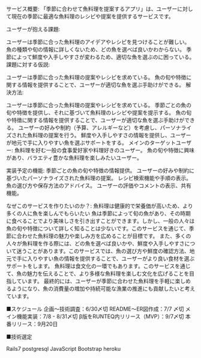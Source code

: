 サービス概要:
「季節に合わせて魚料理を提案するアプリ」は、ユーザーに対して現在の季節に最適な魚料理のレシピや提案を提供するサービスです。

ユーザーが抱える課題:

ユーザーは季節に合った魚料理のアイデアやレシピを見つけることが難しい。
魚の種類や旬の情報に詳しくないため、どの魚を選べば良いかわからない。
季節によって鮮度や入手しやすさが変わるため、適切な魚を選ぶのに困っている。
課題に対する仮説:

ユーザーは季節に合った魚料理の提案やレシピを求めている。
魚の旬や特徴に関する情報を提供することで、ユーザーが適切な魚を選ぶ手助けができる。
解決方法:

ユーザーは季節に合った魚料理の提案やレシピを求めている。
季節ごとの魚の旬や特徴を提供し、それに基づいて魚料理のレシピや提案を提示する。
魚の旬や特徴に関する情報を提供することで、ユーザーが適切な魚を選ぶ手助けができる。
ユーザーの好みや制約（予算、アレルギーなど）を考慮し、パーソナライズされた魚料理の提案を行う。
鮮度や入手しやすさの情報を提供し、ユーザーが地元で手に入りやすい魚を選ぶサポートをする。
メインのターゲットユーザー:
魚料理を好む一般の食事愛好家や料理好きのユーザー。
魚の旬や特徴に興味があり、バラエティ豊かな魚料理を楽しみたいユーザー。

実装予定の機能:
季節ごとの魚の旬や特徴の情報提供。
ユーザーの好みや制約に基づいたパーソナライズされた魚料理の提案。
レシピ検索機能や手順の表示。
魚の選び方や保存方法のアドバイス。
ユーザーの評価やコメントの表示、共有機能。

なぜこのサービスを作りたいのか？:
魚料理は健康的で栄養価が高いため、より多くの人に魚を楽しんでもらいたい
魚は季節によって旬の魚があり、その時期に食べることでより美味しさを引き出すことができます。しかし、一般の人々は魚の旬や特徴について詳しく知ることは少ないです。このサービスを通じて、季節に合わせた魚料理の魅力や楽しみ方を広めることが目標です。
また、多くの人々が魚料理を作る際には、どの魚を選べば良いかや、鮮度や入手しやすさについて迷うことがあります。このサービスでは、魚の選び方や鮮度の確認方法、地元で手に入りやすい魚の情報を提供することで、ユーザーがより良い食材を選ぶサポートをします。
魚料理は食文化の一環でもあります。このサービスを通じて、魚の魅力を伝えることで、より多様な魚料理を楽しむ文化を広げることを目指しています。
最終的には、ユーザーが季節に合わせた魚料理を手軽に楽しめるようになり、魚の消費量の増加や持続可能な漁業の推進にも貢献したいと考えています。

■スケジュール
企画〜技術調査：6/30〆切
README〜ER図作成：7/7 〆切
メイン機能実装：7/8 - 8/31〆切
β版をRUNTEQ内リリース（MVP）：9/7〆切
本番リリース：9月20日

■技術選定

Rails7
postgresql
JavaScript
Bootstrap
heroku
